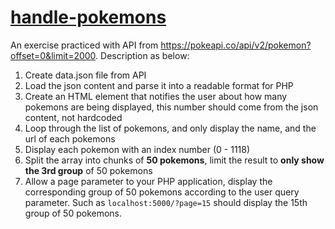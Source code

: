 # [handle-pokemons](https://github.com/tna007/php-practice/tree/main/day-2)

An exercise practiced with API from https://pokeapi.co/api/v2/pokemon?offset=0&limit=2000. Description as below:

1. Create data.json file from API
2. Load the json content and parse it into a readable format for PHP
3. Create an HTML element that notifies the user about how many pokemons are being displayed, this number should come from the json content, not hardcoded
4. Loop through the list of pokemons, and only display the name, and the url of each pokemons
5. Display each pokemon with an index number (0 - 1118)
6. Split the array into chunks of **50 pokemons**, limit the result to **only show the 3rd group** of 50 pokemons
7. Allow a page parameter to your PHP application, display the corresponding group of 50 pokemons according to the user query parameter. Such as `localhost:5000/?page=15` should display the 15th group of 50 pokemons.
